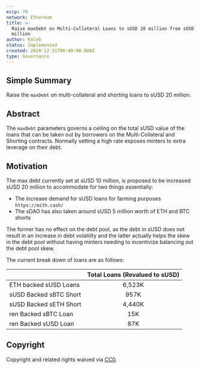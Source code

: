 ```yaml
---
eccp: 70
network: Ethereum
title: >-
  Raise maxDebt on Multi-Collateral Loans to sUSD 20 million from sUSD 10
  million
author: Kaleb
status: Implemented
created: 2020-12-31T00:00:00.000Z
type: Governance
---
```


<!--You can leave these HTML comments in your merged ECCP and delete the visible duplicate text guides, they will not appear and may be helpful to refer to if you edit it again. This is the suggested template for new ECCPs. Note that an ECCP number will be assigned by an editor. When opening a pull request to submit your ECCP, please use an abbreviated title in the filename, `eccp-draft_title_abbrev.md`. The title should be 44 characters or less.-->

## Simple Summary

<!--"If you can't explain it simply, you don't understand it well enough." Provide a simplified and layman-accessible explanation of the ECCP.-->

Raise the `maxDebt` on multi-collateral and shorting loans to sUSD 20 million.

## Abstract

<!--A short (~200 word) description of the variable change proposed.-->

The `maxDebt` parameters governs a ceiling on the total sUSD value of the loans that can be taken out by borrowers on the Multi-Collateral and Shorting contracts.
Normally setting a high rate exposes minters to extra leverage on their debt.

## Motivation

<!--The motivation is critical for ECCPs that want to update variables within Elysian. It should clearly explain why the existing variable is not incentive aligned. ECCP submissions without sufficient motivation may be rejected outright.-->

The max debt currently set at sUSD 10 million, is proposed to be increased sUSD 20 million to accommodate for two things essentially:

- The increase demand for sUSD loans for farming purposes `https://mith.cash/`
- The sDAO has also taken around sUSD 5 million worth of ETH and BTC shorts

The former has no effect on the debt pool, as the debt in sUSD does not result in an increase in debt volatility and the latter actually helps the skew in the debt pool without having minters needing to incentivize balancing out the debt pool skew.

The current break down of loans are as follows:

|                        | Total Loans (Revalued to sUSD) |
| ---------------------- | :----------------------------: |
| ETH backed sUSD Loans  |             6,523K             |
| sUSD Backed sBTC Short |              957K              |
| sUSD Backed sETH Short |             4,440K             |
| ren Backed sBTC Loan   |              15K               |
| ren Backed sUSD Loan   |              87K               |

## Copyright

Copyright and related rights waived via [CC0](https://creativecommons.org/publicdomain/zero/1.0/).
